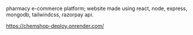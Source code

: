 pharmacy e-commerce platform; website made using react, node, express, mongodb, tailwindcss, razorpay api.

https://chemshop-deploy.onrender.com/
